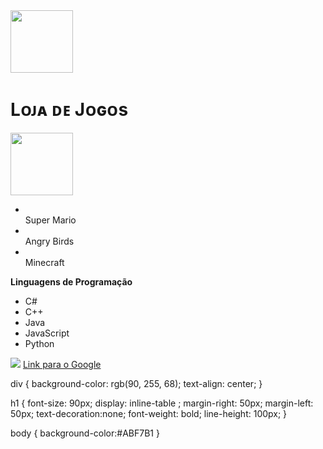 <!DOCTYPE html>
<html lang="pt-BR">
<head>
    <meta charset="UTF-8"><meta name="viewport" content="width=device-width, initial-scale=1.0">
    <title>Loja Online de Jogos</title>
    <link rel="shortcut icon" href="Vermelho_240 - Copia.webp" type="image/x-icon">
    <link rel="stylesheet" href="style.css">
</head>
<body>
   <div>
        <img class="logo" height="100" src="Question_Block_NSMB.webp">
        <h1>Lᴏᴊᴀ ᴅᴇ Jᴏɢᴏs</h1>
        <img class="logo" height="100" src="Question_Block_NSMB.webp">
   </div>

   <ul> 
       <li><a href="contato.html"></a></li> Super Mario
       <li><a href="index.html"></a></li> Angry Birds
       <li><a href=""></a></li> Minecraft
   </ul>


   <p><strong>Linguagens de Programação</strong></p>
   <ul>
      <li>C#</li>
      <li>C++</li>
      <li>Java</li>
      <li>JavaScript</li>
      <li>Python</li>
   </ul>
   <img src="Vermelho_240 - Copia.webp">
   <a href="https://google.com.br">Link para o Google</a>
 
</body>
</html>



div {
     background-color: rgb(90, 255, 68);
     text-align: center;
}

h1 {
    font-size: 90px;
    display: inline-table ;
    margin-right: 50px;
    margin-left: 50px;
    text-decoration:none;
    font-weight: bold;
    line-height: 100px;
}

body {
    background-color:#ABF7B1
}
